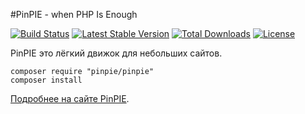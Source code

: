 #PinPIE - when PHP Is Enough

[![Build Status](https://travis-ci.org/pinpie/pinpie.svg?branch=dev)](https://travis-ci.org/pinpie/pinpie)
[![Latest Stable Version](https://poser.pugx.org/pinpie/pinpie/v/stable)](https://packagist.org/packages/pinpie/pinpie)
[![Total Downloads](https://poser.pugx.org/pinpie/pinpie/downloads)](https://packagist.org/packages/pinpie/pinpie)
[![License](https://poser.pugx.org/pinpie/pinpie/license)](https://packagist.org/packages/pinpie/pinpie)


PinPIE это лёгкий движок для небольших сайтов.



```
composer require "pinpie/pinpie"
composer install
```


[Подробнее на сайте PinPIE](http://pinpie.ru/ru/manual).